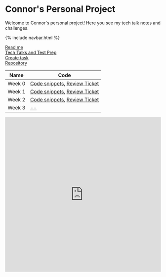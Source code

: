 # Connor's Personal Project
Welcome to Connor's personal project! Here you see my tech talk notes and challenges.

{% include navbar.html %}

[Read me](https://github.com/cwang999/connor_personal_proj/README.html) \
[Tech Talks and Test Prep](testpreps&talks.md) \
[Create task](createtask.md) \
[Repository](https://github.com/cwang999/connor_personal_proj/)

| Name             | Code                                                                                                      |
| ---------------- | --------------- |
| Week 0 |  [Code snippets](codesnippets/week0code.md), [Review Ticket](https://github.com/cwang999/connor_personal_proj/issues/1)|
| Week 1 | [Code snippets](codesnippets/week1code.md), [Review Ticket](https://github.com/cwang999/connor_personal_proj/issues/2)|
| Week 2 | [Code snippets](codesnippets/week2code.md), [Review Ticket](https://github.com/cwang999/connor_personal_proj/issues/3) |
| Week 3 | [--]() |

<iframe frameborder="0" width="100%" height="500px" src="https://replit.com/@CcWw/connorpersonalproj-2?embed=true"></iframe>

